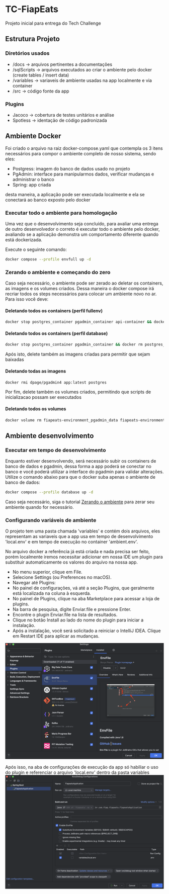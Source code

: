 # TC-FiapEats
Projeto inicial para entrega do Tech Challenge

## Estrutura Projeto

### Diretórios usados
- /docs -> arquivos pertinentes a documentações
- /sqlScripts -> arquivos executados ao criar o ambiente pelo docker (create tables / insert data)
- /variables -> variaveis de ambiente usadas na app localmente e via container
- /src -> código fonte da app

### Plugins
- Jacoco -> cobertura de testes unitários e análise
- Spotless -> identação de código padronizada



## Ambiente Docker

Foi criado o arquivo na raiz docker-compose.yaml que contempla os 3 itens necessários para compor o ambiente completo de nosso sistema, sendo eles:
- Postgress: imagem do banco de dados usado no projeto
- PgAdmin: interface para manipularmos dados, verificar mudanças e administrar o banco
- Spring: app criada

desta maneira, a aplicação pode ser executada localmente e ela se conectará ao banco exposto pelo docker

### Executar todo o ambiente para homologação

Uma vez que o desenvolvimento seja concluído, para avaliar uma entrega de outro desenvolvedor o correto é executar todo o ambiente pelo docker, avaliando se a aplicação demonstra um comportamento diferente quando está dockerizada. 

Execute o seguinte comando:
```bash
docker compose --profile envfull up -d
```

### Zerando o ambiente e começando do zero

Caso seja necessário, o ambiente pode ser zerado ao deletar os containers, as imagens e os volumes criados. Dessa maneira o docker compose irá recriar todos os steps necessários para colocar um ambiente novo no ar. Para isso você deve:

#### Deletando todos os containers (perfil fullenv)
```bash
docker stop postgres_container pgadmin_container api-container && docker rm postgres_container pgadmin_container api-container
```

#### Deletando todos os containers (perfil database)
```bash
docker stop postgres_container pgadmin_container && docker rm postgres_container pgadmin_container
```

Após isto, delete também as imagens criadas para permitir que sejam baixadas

#### Deletando todas as imagens
```bash
docker rmi dpage/pgadmin4 app:latest postgres
```

Por fim, delete também os volumes criados, permitindo que scripts de inicializacao possam ser executados

#### Deletando todos os volumes
```bash
docker volume rm fiapeats-environment_pgadmin_data fiapeats-environment_postgres_data
```

## Ambiente desenvolvimento

### Executar em tempo de desenvolvimento

Enquanto estiver desenvolvendo, será necessário subir os containers de banco de dados e pgadmin, dessa forma a app poderá se conectar no banco e você poderá utilizar a interface do pgadmin para validar alterações. Utilize o comando abaixo para que o docker suba apenas o ambiente de banco de dados:

```bash
docker compose --profile database up -d
```

Caso seja necessário, siga o tutorial [Zerando o ambiente](#Zerando-o-ambiente-e-começando-do-zero) para zerar seu ambiente quando for necessário.

### Configurando variáveis de ambiente

O projeto tem uma pasta chamada 'variables' e contém dois arquivos, eles representam as variaveis que a app usa em tempo de desenvolvimento 'local.env' e em tempo de execução no container 'ambient.env'.

No arquivo docker a referência já está criada e nada precisa ser feito, porém localmente iremos necessitar adicionar em nossa IDE um plugin para substituir automaticamente os valores do arquivo na nossa app.

- No menu superior, clique em File.
- Selecione Settings (ou Preferences no macOS).
- Navegar até Plugins:
- No painel de configurações, vá até a seção Plugins, que geralmente está localizada na coluna à esquerda.
- No painel de Plugins, clique na aba Marketplace para acessar a loja de plugins.
- Na barra de pesquisa, digite Enviar.file e pressione Enter.
- Encontre o plugin Enviar.file na lista de resultados.
- Clique no botão Install ao lado do nome do plugin para iniciar a instalação.
- Após a instalação, você será solicitado a reiniciar o IntelliJ IDEA. Clique em Restart IDE para aplicar as mudanças.

![Plugin no Marketplace](docs/plugin.png)

Após isso, na aba de configurações de execução da app só habiliar o uso do plugin e referenciar o arquivo 'local.env' dentro da pasta variables
![Configuração do arquivo](docs/configure.png)


